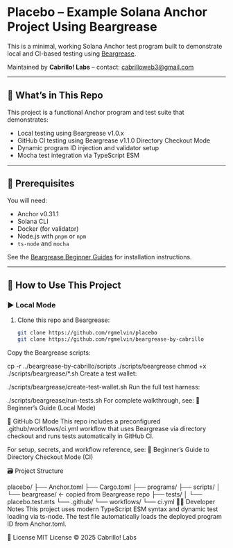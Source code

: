# Placebo – Example Solana Anchor Project Using Beargrease

This is a minimal, working Solana Anchor test program built to demonstrate local and CI-based testing using [Beargrease](https://github.com/rgmelvin/beargrease-by-cabrillo).

Maintained by **Cabrillo! Labs** – contact: cabrilloweb3@gmail.com

---

## 🧪 What’s in This Repo

This project is a functional Anchor program and test suite that demonstrates:

- Local testing using Beargrease v1.0.x
- GitHub CI testing using Beargrease v1.1.0 Directory Checkout Mode
- Dynamic program ID injection and validator setup
- Mocha test integration via TypeScript ESM

---

## 🧰 Prerequisites

You will need:

- Anchor v0.31.1
- Solana CLI
- Docker (for validator)
- Node.js with `pnpm` or `npm`
- `ts-node` and `mocha`

See the [Beargrease Beginner Guides](https://github.com/rgmelvin/beargrease-by-cabrillo/tree/main/docs) for installation instructions.

---

## 🧭 How to Use This Project

### ▶️ Local Mode

1. Clone this repo and Beargrease:
   ```bash
   git clone https://github.com/rgmelvin/placebo
   git clone https://github.com/rgmelvin/beargrease-by-cabrillo
Copy the Beargrease scripts:

cp -r ../beargrease-by-cabrillo/scripts ./scripts/beargrease
chmod +x ./scripts/beargrease/*.sh
Create a test wallet:

./scripts/beargrease/create-test-wallet.sh
Run the full test harness:

./scripts/beargrease/run-tests.sh
For complete walkthrough, see:
📘 Beginner’s Guide (Local Mode)

🧪 GitHub CI Mode
This repo includes a preconfigured .github/workflows/ci.yml workflow that uses Beargrease via directory checkout and runs tests automatically in GitHub CI.

For setup, secrets, and workflow reference, see:
📘 Beginner’s Guide to Directory Checkout Mode (CI)

🗃️ Project Structure

placebo/
├── Anchor.toml
├── Cargo.toml
├── programs/
├── scripts/
│   └── beargrease/   <- copied from Beargrease repo
├── tests/
│   └── placebo.test.mts
└── .github/
    └── workflows/
        └── ci.yml
👩‍🔬 Developer Notes
This project uses modern TypeScript ESM syntax and dynamic test loading via ts-node. The test file automatically loads the deployed program ID from Anchor.toml.

🧷 License
MIT License
© 2025 Cabrillo! Labs
